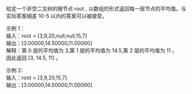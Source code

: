 给定一个非空二叉树的根节点 root , 以数组的形式返回每一层节点的平均值。与实际答案相差 10-5 以内的答案可以被接受。

示例 1：  
输入：root = [3,9,20,null,null,15,7]  
输出：[3.00000,14.50000,11.00000]  
解释：第 0 层的平均值为 3,第 1 层的平均值为 14.5,第 2 层的平均值为 11 。  
因此返回 [3, 14.5, 11] 。

示例 2:  
输入：root = [3,9,20,15,7]  
输出：[3.00000,14.50000,11.00000]  